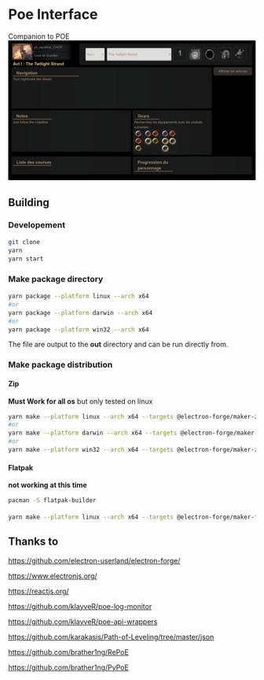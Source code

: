 # Poe Interface
Companion to POE
![alt](https://raw.githubusercontent.com/mmaura/poe-interface/main/docs/screen_1.png)

## Building
### Developement
```sh
git clone
yarn 
yarn start
```
### Make package directory
```sh
yarn package --platform linux --arch x64
#or
yarn package --platform darwin --arch x64
#or 
yarn package --platform win32 --arch x64
```
The file are output to the **out** directory and can be run directly from.

### Make package distribution
#### Zip
**Must Work for all os** but only tested on linux
```sh
yarn make --platform linux --arch x64 --targets @electron-forge/maker-zip
#or
yarn make --platform darwin --arch x64 --targets @electron-forge/maker-zip
#or 
yarn make --platform win32 --arch x64 --targets @electron-forge/maker-zip
```
#### Flatpak

**not working at this time**

```sh
pacman -S flatpak-builder

yarn make --platform linux --arch x64 --targets @electron-forge/maker-flatpak
```

## Thanks to
https://github.com/electron-userland/electron-forge/

https://www.electronjs.org/

https://reactjs.org/

https://github.com/klayveR/poe-log-monitor

https://github.com/klayveR/poe-api-wrappers

https://github.com/karakasis/Path-of-Leveling/tree/master/json

https://github.com/brather1ng/RePoE

https://github.com/brather1ng/PyPoE
